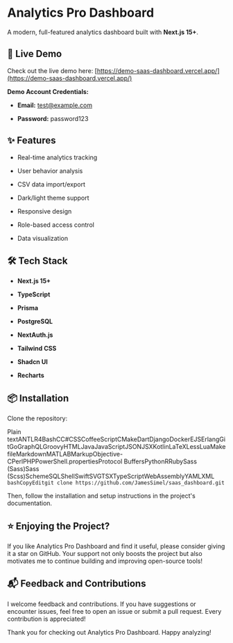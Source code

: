 Analytics Pro Dashboard
=======================

A modern, full-featured analytics dashboard built with **Next.js 15+**.

🚀 Live Demo
------------

Check out the live demo here: [https://demo-saas-dashboard.vercel.app/](https://demo-saas-dashboard.vercel.app/)

**Demo Account Credentials:**

*   **Email:** test@example.com
    
*   **Password:** password123
    

✨ Features
----------

*   Real-time analytics tracking
    
*   User behavior analysis
    
*   CSV data import/export
    
*   Dark/light theme support
    
*   Responsive design
    
*   Role-based access control
    
*   Data visualization
    

🛠 Tech Stack
-------------

*   **Next.js 15+**
    
*   **TypeScript**
    
*   **Prisma**
    
*   **PostgreSQL**
    
*   **NextAuth.js**
    
*   **Tailwind CSS**
    
*   **Shadcn UI**
    
*   **Recharts**
    

📦 Installation
---------------

Clone the repository:

Plain textANTLR4BashCC#CSSCoffeeScriptCMakeDartDjangoDockerEJSErlangGitGoGraphQLGroovyHTMLJavaJavaScriptJSONJSXKotlinLaTeXLessLuaMakefileMarkdownMATLABMarkupObjective-CPerlPHPPowerShell.propertiesProtocol BuffersPythonRRubySass (Sass)Sass (Scss)SchemeSQLShellSwiftSVGTSXTypeScriptWebAssemblyYAMLXML`   bashCopyEditgit clone https://github.com/JamesSimel/saas_dashboard.git   `

Then, follow the installation and setup instructions in the project's documentation.

⭐️ Enjoying the Project?
------------------------

If you like Analytics Pro Dashboard and find it useful, please consider giving it a star on GitHub. Your support not only boosts the project but also motivates me to continue building and improving open-source tools!

📬 Feedback and Contributions
-----------------------------

I welcome feedback and contributions. If you have suggestions or encounter issues, feel free to open an issue or submit a pull request. Every contribution is appreciated!

Thank you for checking out Analytics Pro Dashboard. Happy analyzing!
